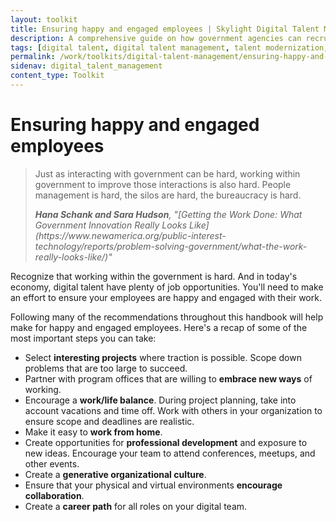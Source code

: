 ```yaml
---
layout: toolkit
title: Ensuring happy and engaged employees | Skylight Digital Talent Management Handbook
description: A comprehensive guide on how government agencies can recruit, hire, onboard, and retain digital talent.
tags: [digital talent, digital talent management, talent modernization, guide]
permalink: /work/toolkits/digital-talent-management/ensuring-happy-and-engaged-employees/
sidenav: digital_talent_management
content_type: Toolkit
---
```


# Ensuring happy and engaged employees

<blockquote class="post-blockquote" cite="https://www.newamerica.org/public-interest-technology/reports/problem-solving-government/what-the-work-really-looks-like/">
<p>Just as interacting with government can be hard, working within government to improve those interactions is also hard. People management is hard, the silos are hard, the bureaucracy is hard.</p>
<cite><strong>Hana Schank and Sara Hudson</strong>, "[Getting the Work Done: What Government Innovation Really Looks Like](https://www.newamerica.org/public-interest-technology/reports/problem-solving-government/what-the-work-really-looks-like/)"</cite>
</blockquote>

Recognize that working within the government is hard. And in today's economy, digital talent have plenty of job opportunities. You'll need to make an effort to ensure your employees are happy and engaged with their work.

Following many of the recommendations throughout this handbook will help make for happy and engaged employees. Here's a recap of some of the most important steps you can take:

- Select **interesting projects** where traction is possible. Scope down problems that are too large to succeed.
- Partner with program offices that are willing to **embrace new ways** of working.
- Encourage a **work/life balance**. During project planning, take into account vacations and time off. Work with others in your organization to ensure scope and deadlines are realistic.
- Make it easy to **work from home**.
- Create opportunities for **professional development** and exposure to new ideas. Encourage your team to attend conferences, meetups, and other events.
- Create a **generative organizational culture**.
- Ensure that your physical and virtual environments **encourage collaboration**.
- Create a **career path** for all roles on your digital team.
